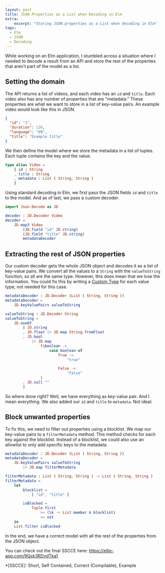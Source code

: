 ```yaml
---
layout: post
title: JSON Properties as a List when Decoding in Elm
extra:
    excerpt: "Storing JSON properties as a List when decoding in Elm"
tags:
  - Elm
  - JSON
  - Decoding
---
```


While working on an Elm application, I stumbled across a situation where I needed to decode a result from an API and store the rest of the properties that aren't part of the model as a list.

## Setting the domain

The API returns a list of videos, and each video has an `id` and `title`.
Each video also has any number of properties that are "metadata."
These properties are what we want to store in a list of key-value pairs.
An example video would look like this in JSON.

```json
{
  "id": "1",
  "duration": 126,
  "language": "EN",
  "title": "Example title"
}
```

We then define the model where we store the metadata in a list of tuples.
Each tuple contains the key and the value.

```elm
type alias Video =
    { id : String
    , title : String
    , metadata : List ( String, String )
    }
```

Using standard decoding in Elm, we first pass the JSON fields `id` and `title` to the model.
And as of last, we pass a custom decoder.

```elm
import Json.Decode as JD

decoder : JD.Decoder Video
decoder =
    JD.map3 Video
        (JD.field "id" JD.string)
        (JD.field "title" JD.string)
        metadataDecoder
```

## Extracting the rest of JSON properties

Our custom decoder gets the whole JSON object and decodes it as a list of key-value pairs.
We convert all the values to a `String` with the `valueToString` function, so all are the same type.
However, this does mean that we lose the information.
You could fix this by writing a [Custom Type][1] for each value type; not needed for this case.

```elm
metadataDecoder : JD.Decoder (List ( String, String ))
metadataDecoder =
    JD.keyValuePairs valueToString

valueToString : JD.Decoder String
valueToString =
    JD.oneOf
        [ JD.string
        , JD.float |> JD.map String.fromFloat
        , JD.bool
            |> JD.map
                (\boolean ->
                    case boolean of
                        True ->
                            "true"

                        False ->
                            "false"
                )
        , JD.null ""
        ]
```

So where done right?
Well, we have everything as key-value pair.
And I mean everything.
We also added our `id` and `title` to `metadata`.
Not ideal.

## Block unwanted properties

To fix this, we need to filter out properties using a blocklist.
We map our key-value pairs to a `filterMetadata` method.
This method checks for each key against the blocklist. 
Instead of a blocklist, we could also use an allowlist to only add specific keys to the metadata.

```elm
metadataDecoder : JD.Decoder (List ( String, String ))
metadataDecoder =
    JD.keyValuePairs valueToString
        |> JD.map filterMetadata

filterMetadata : List ( String, String ) -> List ( String, String )
filterMetadata =
    let
        blocklist =
            [ "id", "title" ]

        isBlocked =
            Tuple.first
                >> (\k -> List.member k blocklist)
                >> not
    in
    List.filter isBlocked

```

In the end, we have a correct model with all the rest of the properties from the JSON object.

You can check out the final SSCCE here: <https://ellie-app.com/9Qxk3RDydTka1>

[1]: https://guide.elm-lang.org/types/custom_types.html

*[SSCCE]: Short, Self Contained, Correct (Compilable), Example
